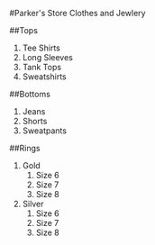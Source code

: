 #Parker's Store
Clothes and Jewlery

##Tops
1. Tee Shirts
2. Long Sleeves
3. Tank Tops
4. Sweatshirts

##Bottoms
1. Jeans
2. Shorts
3. Sweatpants

##Rings
1. Gold
   1. Size 6
   2. Size 7
   3. Size 8
1. Silver
   1. Size 6
   2. Size 7
   3. Size 8
